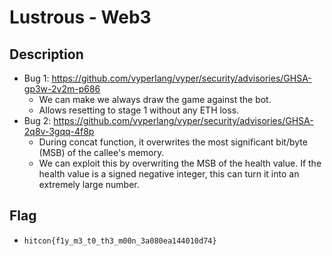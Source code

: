# Lustrous - Web3

## Description

- Bug 1: https://github.com/vyperlang/vyper/security/advisories/GHSA-gp3w-2v2m-p686
    - We can make we always draw the game against the bot.
    - Allows resetting to stage 1 without any ETH loss.
- Bug 2: https://github.com/vyperlang/vyper/security/advisories/GHSA-2q8v-3gqq-4f8p
    - During concat function, it overwrites the most significant bit/byte (MSB) of the callee's memory.
    - We can exploit this by overwriting the MSB of the health value. If the health value is a signed negative integer, this can turn it into an extremely large number.

## Flag

- `hitcon{f1y_m3_t0_th3_m00n_3a080ea144010d74}`